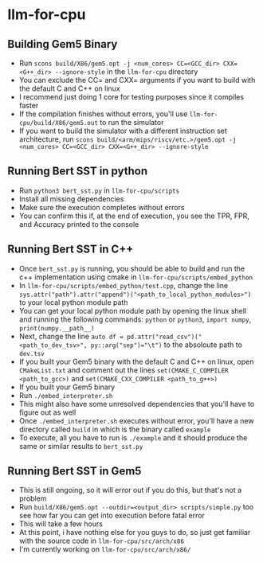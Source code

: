 # llm-for-cpu

## Building Gem5 Binary
* Run `scons build/X86/gem5.opt -j <num_cores> CC=<GCC_dir> CXX=<G++_dir> --ignore-style` in the `llm-for-cpu` directory
* You can exclude the CC= and CXX= arguments if you want to build with the default C and C++ on linux
* I recommend just doing 1 core for testing purposes since it compiles faster
* If the compilation finishes without errors, you'll use `llm-for-cpu/build/X86/gem5.out` to run the simulator
* If you want to build the simulator with a different instruction set architecture, run `scons build/<arm/mips/riscv/etc.>/gem5.opt -j <num_cores> CC=<GCC_dir> CXX=<G++_dir> --ignore-style` 

## Running Bert SST in python
* Run `python3 bert_sst.py` in `llm-for-cpu/scripts`
* Install all missing dependencies
* Make sure the execution completes without errors
* You can confirm this if, at the end of execution, you see the TPR, FPR, and Accuracy printed to the console

## Running Bert SST in C++
* Once `bert_sst.py` is running, you should be able to build and run the c++ implementation using cmake in `llm-for-cpu/scripts/embed_python`
* In `llm-for-cpu/scripts/embed_python/test.cpp`, change the line `sys.attr("path").attr("append")("<path_to_local_python_modules>")` to your local python module path
* You can get your local python module path by opening the linux shell and running the following commands: `python` or `python3`, `import numpy`, `print(numpy.__path__)`
* Next, change the line `auto df = pd.attr("read_csv")("<path_to_dev_tsv>", py::arg("sep")="\t")` to the absoloute path to `dev.tsv`
* If you built your Gem5 binary with the default C and C++ on linux, open `CMakeList.txt` and comment out the lines `set(CMAKE_C_COMPILER <path_to_gcc>)` and `set(CMAKE_CXX_COMPILER <path_to_g++>)`
* If you built your Gem5 binary
* Run `./embed_interpreter.sh`
* This might also have some unresolved dependencies that you'll have to figure out as well
* Once `./embed_interpreter.sh` executes without error, you'll have a new directory called `build` in which is the binary called `example`
* To execute, all you have to run is `./example` and it should produce the same or similar results to `bert_sst.py`

## Running Bert SST in Gem5
* This is still ongoing, so it will error out if you do this, but that's not a problem
* Run `build/X86/gem5.opt --outdir=<output_dir> scripts/simple.py` too see how far you can get into execution before fatal error
* This will take a few hours
* At this point, i have nothing else for you guys to do, so just get familiar with the source code in `llm-for-cpu/src/arch/x86`
* I'm currently working on `llm-for-cpu/src/arch/x86/`
